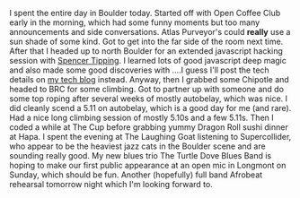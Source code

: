 I spent the entire day in Boulder today. Started off with Open Coffee Club early in the morning, which had some funny moments but too many announcements and side conversations. Atlas Purveyor's could **really** use a sun shade of some kind. Got to get into the far side of the room next time. After that I headed up to north Boulder for an extended javascript hacking session with [Spencer Tipping](http://spencertipping.com). I learned lots of good javascript deep magic and also made some good discoveries with ....I guess I'll post the tech details on [my tech blog](/problog) instead. Anyway, then I grabbed some Chipotle and headed to BRC for some climbing. Got to partner up with someone and do some top roping after several weeks of mostly autobelay, which was nice. I did cleanly scend a 5.11 on autobelay, which is a good day for me (and rare). Had a nice long climbing session of mostly 5.10s and a few 5.11s. Then I coded a while at The Cup before grabbing yummy Dragon Roll sushi dinner at Hapa. I spent the evening at The Laughing Goat listening to Supercollider, who appear to be the heaviest jazz cats in the Boulder scene and are sounding really good. My new blues trio The Turtle Dove Blues Band is hoping to make our first public appearance at an open mic in Longmont on Sunday, which should be fun. Another (hopefully) full band Afrobeat rehearsal tomorrow night which I'm looking forward to.